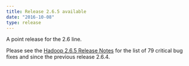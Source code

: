 ```yaml
---
title: Release 2.6.5 available
date: "2016-10-08"
type: release
---
```

A point release for the 2.6 line.

Please see the [Hadoop 2.6.5 Release
Notes](http://hadoop.apache.org/docs/r2.6.5/hadoop-project-dist/hadoop-common/releasenotes.html)
for the list of 79 critical bug fixes and since the previous release
2.6.4.
